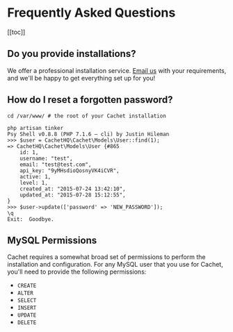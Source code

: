 # Frequently Asked Questions

[[toc]]

## Do you provide installations?

We offer a professional installation service. [Email us](mailto:support@cachethq.io?subject=Cachet%20Installation) with your requirements, and we'll be happy to get everything set up for you!

## How do I reset a forgotten password?

```shell
cd /var/www/ # the root of your Cachet installation

php artisan tinker
Psy Shell v0.8.8 (PHP 7.1.6 — cli) by Justin Hileman
>>> $user = CachetHQ\Cachet\Models\User::find(1);
=> CachetHQ\Cachet\Models\User {#865
    id: 1,
    username: "test",
    email: "test@test.com",
    api_key: "9yMHsdioQosnyVK4iCVR",
    active: 1,
    level: 1,
    created_at: "2015-07-24 13:42:10",
    updated_at: "2015-07-28 15:12:55",
}
>>> $user->update(['password' => 'NEW_PASSWORD']);
\q
Exit:  Goodbye.
```

## MySQL Permissions

Cachet requires a somewhat broad set of permissions to perform the installation and configuration. For any MySQL user that you use for Cachet, you'll need to provide the following permissions:

- `CREATE`
- `ALTER`
- `SELECT`
- `INSERT`
- `UPDATE`
- `DELETE`
